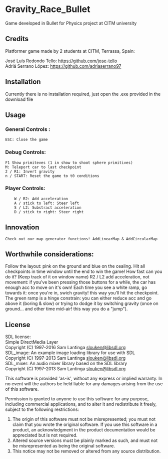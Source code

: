 # Gravity_Race_Bullet
Game developed in Bullet for Physics project at CITM university 

## Credits
Platformer game made by 2 students at CITM, Terrassa, Spain: 

José Luís Redondo Tello: <https://github.com/jose-tello> <br>
Adriá Serrano López: <https://github.com/adriaserrano97> <br>

## Installation

Currently there is no installation required, just open the .exe provided in the download file

## Usage

### General Controls :
	ESC: Close the game
	
### Debug Controls:<br>
	F1 Show primiteves (1 in show to shoot sphere primitives)
	M: Teleport car to last checkpoint
	2 / R1: Invert gravity 
	n / START: Reset the game to t0 conditions

### Player Controls: <br>
        W / R2: Add acceleration
        A / stick to left: Steer left
        S / L2: Substract acceleration
        D / stick to right: Steer right


## Innovation
	Check out our map generator functions! AddLinearMap & AddCircularMap

## Worthwhile considerations:
Follow the layout: pink on the ground and blue on the cealing. Hit all checkpoints in time window until the end to win the game! How fast can you do it? (Keep track of it on window name)
R2 / L2 add acceleration, not movement: if you've been pressing those buttons for a while, the car has enough acc to move on it's own!
Each time you see a white ramp, go towards it: once you're in, swich gravity! this way you'll hit the checkpoint.
The green ramp is a hinge constrain: you can either reduce acc and go above it (boring & slow) or trying to dodge it by switching gravity (once on ground... and other time mid-air! this way you do a "jump").




## License

SDL license:<br>
Simple DirectMedia Layer<br>
Copyright (C) 1997-2016 Sam Lantinga <slouken@libsdl.org><br>
SDL_image:  An example image loading library for use with SDL<br>
Copyright (C) 1997-2013 Sam Lantinga <slouken@libsdl.org><br>
SDL_mixer:  An audio mixer library based on the SDL library<br>
Copyright (C) 1997-2013 Sam Lantinga <slouken@libsdl.org><br>

  
This software is provided 'as-is', without any express or implied
warranty.  In no event will the authors be held liable for any damages
arising from the use of this software.

Permission is granted to anyone to use this software for any purpose,
including commercial applications, and to alter it and redistribute it
freely, subject to the following restrictions:
  
1. The origin of this software must not be misrepresented; you must not
   claim that you wrote the original software. If you use this software
   in a product, an acknowledgment in the product documentation would be
   appreciated but is not required. 
2. Altered source versions must be plainly marked as such, and must not be
   misrepresented as being the original software.
3. This notice may not be removed or altered from any source distribution.



